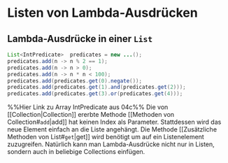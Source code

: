 # Listen von Lambda-Ausdrücken
## Lambda-Ausdrücke in einer `List`
```java
List<IntPredicate>  predicates = new ...();
predicates.add(n -> n % 2 == 1);
predicates.add(n -> n > 0);
predicates.add(n -> n * n < 100);
predicates.add(predicates.get(0).negate());
predicates.add(predicates.get(1).and(predicates.get(2)));
predicates.add(predicates.get(3).or(predicates.get(4)));
```
%%Hier Link zu Array IntPredicate aus 04c%%
Die von [[Collection|Collection]] ererbte Methode [[Methoden von Collection#`add`|add]] hat keinen Index als Parameter. Stattdessen wird das neue Element einfach an die Liste angehängt. Die Methode [[Zusätzliche Methoden von List#`get`|get]] wird benötigt um auf ein Listenelement zuzugreifen. Natürlich kann man Lambda-Ausdrücke nicht nur in Listen, sondern auch in beliebige Collections einfügen.